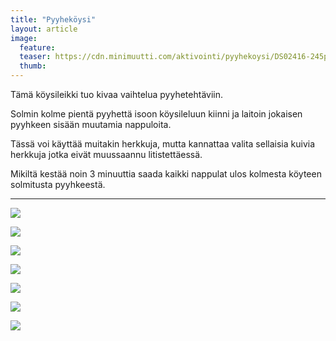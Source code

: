 ```yaml
---
title: "Pyyheköysi"
layout: article
image:
  feature:
  teaser: https://cdn.minimuutti.com/aktivointi/pyyhekoysi/DS02416-245px.jpg
  thumb:
---
```


Tämä köysileikki tuo kivaa vaihtelua pyyhetehtäviin.

Solmin kolme pientä pyyhettä isoon köysileluun kiinni ja laitoin jokaisen pyyhkeen sisään muutamia nappuloita.

Tässä voi käyttää muitakin herkkuja, mutta kannattaa valita sellaisia kuivia herkkuja jotka eivät muussaannu litistettäessä.

Mikiltä kestää noin 3 minuuttia saada kaikki nappulat ulos kolmesta köyteen solmitusta pyyhkeestä.

---

![](https://cdn.minimuutti.com/aktivointi/pyyhekoysi/DS02147-800px.jpg)

![](https://cdn.minimuutti.com/aktivointi/pyyhekoysi/DS02416-800px.jpg)

![](https://cdn.minimuutti.com/aktivointi/pyyhekoysi/DS02421-800px.jpg)

![](https://cdn.minimuutti.com/aktivointi/pyyhekoysi/DS02403-800px.jpg)

![](https://cdn.minimuutti.com/aktivointi/pyyhekoysi/DS02156-800px.jpg)

![](https://cdn.minimuutti.com/aktivointi/pyyhekoysi/DS02160-800px.jpg)

![](https://cdn.minimuutti.com/aktivointi/pyyhekoysi/DS02168-800px.jpg)
